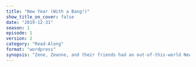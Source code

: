 ```yaml
---
title: "New Year (With a Bang!)"
show_title_on_cover: false
date: "2019-12-31"
season: 1
episode: 1
version: 2
category: "Read-Along"
format: "wordpress"
synopsis: "Zene, Zeanne, and their friends had an out-of-this-world New Year's Eve Party! But when the rocket failed to launch after the countdown, Zene and Zeanne remind Dani that failures are a good thing after all, as long as one does not give up."
---
```

